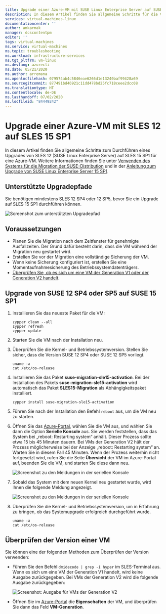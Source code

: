 ```yaml
---
title: Upgrade einer Azure-VM mit SUSE Linux Enterprise Server auf SUSE 15 SP1 | Microsoft-Dokumentation
description: In diesem Artikel finden Sie allgemeine Schritte für die Verwendung des Systems für die Migration der SUSE-Distribution zum Durchführen eines Upgrades von SUSE Linux Enterprise Server auf SUSE 15 SP1 für einen virtuellen Azure-Computer.
services: virtual-machines-linux
documentationcenter: ''
author: amkarmak
manager: dcscontentpm
editor: ''
tags: virtual-machines
ms.service: virtual-machines
ms.topic: troubleshooting
ms.workload: infrastructure-services
ms.tgt_pltfrm: vm-linux
ms.devlang: azurecli
ms.date: 05/21/2020
ms.author: arremana
ms.openlocfilehash: 079574ab4c5846eae6266d1e13240baf99428a69
ms.sourcegitcommit: 877491bd46921c11dd478bd25fc718ceee2dcc08
ms.translationtype: HT
ms.contentlocale: de-DE
ms.lasthandoff: 07/02/2020
ms.locfileid: "84449242"
---
```

# <a name="upgrade-azure-vm-with-sles-12-to-sles-15-sp1"></a>Upgrade einer Azure-VM mit SLES 12 auf SLES 15 SP1

In diesem Artikel finden Sie allgemeine Schritte zum Durchführen eines Upgrades von SLES 12 (SUSE Linux Enterprise Server) auf SLES 15 SP1 für eine Azure-VM. Weitere Informationen finden Sie unter [Verwenden des Systems für die Migration der SUSE-Distribution](https://documentation.suse.com/suse-distribution-migration-system/1.0/single-html/distribution-migration-system/index.html) und in der [Anleitung zum Upgrade von SUSE Linux Enterprise Server 15 SP1](https://documentation.suse.com/sles/15-SP1/single-html/SLES-upgrade/index.html#sec-update-preparation-update).

## <a name="supported-upgrade-paths"></a>Unterstützte Upgradepfade
Sie benötigen mindestens SLES 12 SP4 oder 12 SP5, bevor Sie ein Upgrade auf SLES 15 SP1 durchführen können.

![Screenshot zum unterstützten Upgradepfad](./media/linux-upgrade-suse-15sp1/upgrade-path.png)

## <a name="prerequisites"></a>Voraussetzungen

- Planen Sie die Migration nach dem Zeitfenster für genehmigte Ausfallzeiten. Der Grund dafür besteht darin, dass die VM während der Migration neu gestartet wird.
- Erstellen Sie vor der Migration eine vollständige Sicherung der VM.
- Wenn keine Sicherung konfiguriert ist, erstellen Sie eine Momentaufnahmesicherung des Betriebssystemdatenträgers.
- [Überprüfen Sie, ob es sich um eine VM der Generation V1 oder der Generation V2 handelt](#check-the-generation-version-for-a-vm).

## <a name="upgrade-from-suse-12-sp4-or-sp5-to-suse-15-sp1"></a>Upgrade von SUSE 12 SP4 oder SP5 auf SUSE 15 SP1

1. Installieren Sie das neueste Paket für die VM:

    ```
    zypper clean --all
    zypper refresh
    zypper update
    ```

2. Starten Sie die VM nach der Installation neu.

3. Überprüfen Sie die Kernel- und Betriebssystemversion. Stellen Sie sicher, dass die Version SUSE 12 SP4 oder SUSE 12 SP5 vorliegt.

    ```
    uname -a
    cat /etc/os-release
    ```

4. Installieren Sie das Paket **suse-migration-sle15-activation**. Bei der Installation des Pakets **suse-migration-sle15-activation** wird automatisch das Paket **SLES15-Migration** als Abhängigkeitspaket installiert. 

   ```
   zypper install suse-migration-sle15-activation
   ```

5. Führen Sie nach der Installation den Befehl `reboot` aus, um die VM neu zu starten.

6. Öffnen Sie das [Azure-Portal](https://portal.azure.com), wählen Sie die VM aus, und wählen Sie dann die Option **Serielle Konsole** aus. Sie werden feststellen, dass das System bei „reboot: Restarting system“ anhält. Dieser Prozess sollte etwa 15 bis 45 Minuten dauern. Bei VMs der Generation V2 hält der Prozess möglicherweise bei der Anzeige „reboot: Restarting system“ an. Warten Sie in diesem Fall 45 Minuten. Wenn der Prozess weiterhin nicht fortgesetzt wird, rufen Sie die Seite **Übersicht** der VM im Azure-Portal auf, beenden Sie die VM, und starten Sie diese dann neu.

     ![Screenshot zu den Meldungen in der seriellen Konsole](./media/linux-upgrade-suse-15sp1/reboot-message.png)

8. Sobald das System mit dem neuen Kernel neu gestartet wurde, wird Ihnen die folgende Meldung angezeigt.

     ![Screenshot zu den Meldungen in der seriellen Konsole](./media/linux-upgrade-suse-15sp1/output-message.png)
9. Überprüfen Sie die Kernel- und Betriebssystemversion, um in Erfahrung zu bringen, ob das Systemupgrade erfolgreich durchgeführt wurde.

    ```
    uname -a
    cat /etc/os-release
    ```

## <a name="check-the-generation-version-for-a-vm"></a>Überprüfen der Version einer VM

Sie können eine der folgenden Methoden zum Überprüfen der Version verwenden:

- Führen Sie den Befehl `dmidecode | grep -i hyper` im SLES-Terminal aus. Wenn es sich um eine VM der Generation V1 handelt, wird keine Ausgabe zurückgegeben. Bei VMs der Generation V2 wird die folgende Ausgabe zurückgegeben:

     ![Screenshot: Ausgabe für VMs der Generation V2](./media/linux-upgrade-suse-15sp1/output-gen2.png)
- Öffnen Sie im [Azure-Portal](https://portal.azure.com) die **Eigenschaften** der VM, und überprüfen Sie dann das Feld **VM-Generation**.
